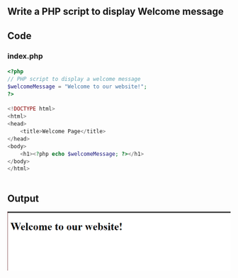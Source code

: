 ## Write a PHP script to display Welcome message


## Code

### index.php


```php
<?php
// PHP script to display a welcome message
$welcomeMessage = "Welcome to our website!";
?>

<!DOCTYPE html>
<html>
<head>
    <title>Welcome Page</title>
</head>
<body>
    <h1><?php echo $welcomeMessage; ?></h1>
</body>
</html>



```

## Output

![Output Image Unavailable](1.png)